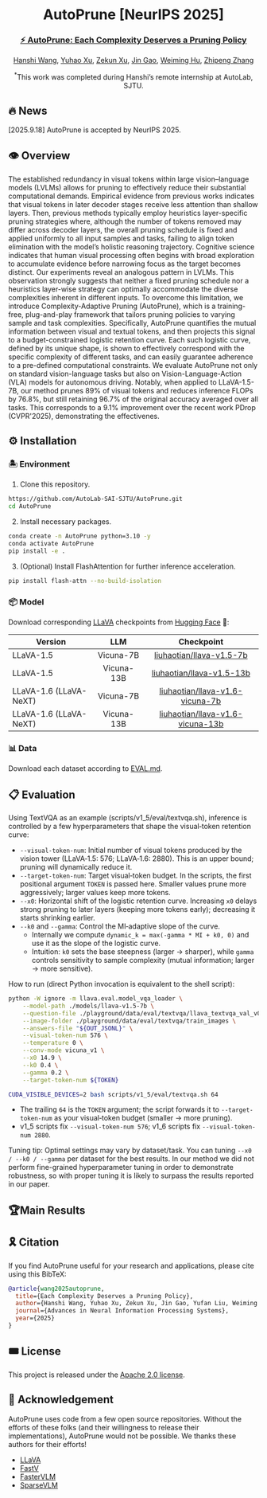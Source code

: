 
<div align="center">
  <h1>AutoPrune [NeurIPS 2025]</h1>
  <h3>
    <a href="https://arxiv.org/abs/2509.23931" target="_blank" rel="noopener">
      ⚡️ AutoPrune: Each Complexity Deserves a Pruning Policy
    </a>
  </h3>
  <p>
    <p>
  <a href="https://veritas12.github.io/" target="_blank" rel="noopener">Hanshi Wang</a>,
  <a href="https://openreview.net/profile?id=%7EYuhao_Xu5" target="_blank" rel="noopener">Yuhao Xu</a>,
  <a href="http://www.aisensors.ac.cn/author/%E5%BE%90%E6%B3%BD%E5%9D%A4/" target="_blank" rel="noopener">Zekun Xu</a>,
  <a href="https://nlpr.ia.ac.cn/users/gaojin/index.htm" target="_blank" rel="noopener">Jin Gao</a>,
  <a href="https://people.ucas.ac.cn/~huweiming" target="_blank" rel="noopener">Weiming Hu</a>,
  <a href="https://zhipengzhang.cn/" target="_blank" rel="noopener">Zhipeng Zhang</a>
</p>
  </p>
  <!-- <p>
    <sup>1</sup>State Key Laboratory of Multimodal Artificial Intelligence Systems (MAIS), CASIA<br/>
    <sup>2</sup>School of Artificial Intelligence, University of Chinese Academy of Sciences<br/>
    <sup>3</sup>School of Artificial Intelligence, Shanghai Jiao Tong University
    <sup>4</sup>Anyverse Intelligence<br/>
    <sup>5</sup>Beijing Key Laboratory of Super Intelligent Security of Multi-Modal Information<br/>
    <sup>6</sup>School of Information Science and Technology, ShanghaiTech University,
    <sup>7</sup>Sichuan University<br/>
    
  </p> -->
  <p>
    <sup>*</sup>This work was completed during Hanshi’s remote internship at AutoLab, SJTU.
    <!-- <sup>†</sup>Corresponding author. -->
  </p>
  <!-- <p>
    <a href="mailto:hanshi.wang.cv@outlook.com">hanshi.wang.cv@outlook.com</a>,
    <a href="mailto:2022141460058@stu.scu.edu.cn">2022141460058@stu.scu.edu.cn</a>,
    <a href="mailto:xuzekun2025@ia.ac.cn">xuzekun2025@ia.ac.cn</a>,
    <a href="mailto:jin.gao@nlpr.ia.ac.cn">jin.gao@nlpr.ia.ac.cn</a>,
    <a href="mailto:wmhu@nlpr.ia.ac.cn">wmhu@nlpr.ia.ac.cn</a>,
    <a href="mailto:zhipeng.zhang.cv@outlook.com">zhipeng.zhang.cv@outlook.com</a>
  </p> -->
</div>


## 🔥 News

[2025.9.18] AutoPrune is accepted by NeurIPS 2025.

## 👁️ Overview

The established redundancy in visual tokens within large vision–language models (LVLMs) allows for pruning to effectively reduce their substantial computational demands. Empirical evidence from previous works indicates that visual tokens in later decoder stages receive less attention than shallow layers. Then, previous methods typically employ heuristics layer-specific pruning strategies where, although the number of tokens removed may differ across decoder layers, the overall pruning schedule is fixed and applied uniformly to all input samples and tasks, failing to align token elimination with the model’s holistic reasoning trajectory. Cognitive science indicates that human visual processing often begins with broad exploration to accumulate evidence before narrowing focus as the target becomes distinct. Our experiments reveal an analogous pattern in LVLMs. This observation strongly suggests that neither a fixed pruning schedule nor a heuristics layer-wise strategy can optimally accommodate the diverse complexities inherent in different inputs. To overcome this limitation, we introduce Complexity-Adaptive Pruning (AutoPrune), which is a training-free, plug-and-play framework that tailors pruning policies to varying sample and task complexities. Specifically, AutoPrune quantifies the mutual information between visual and textual tokens, and then projects this signal to a budget-constrained logistic retention curve. Each such logistic curve, defined by its unique shape, is shown to effectively correspond with the specific complexity of different tasks, and can easily guarantee adherence to a pre-defined computational constraints. We evaluate AutoPrune not only on standard vision-language tasks but also on Vision-Language-Action (VLA) models for autonomous driving. Notably, when applied to LLaVA-1.5-7B, our method prunes 89% of visual tokens and reduces inference FLOPs by 76.8%, but still retaining 96.7% of the original accuracy averaged over all tasks. This corresponds to a 9.1% improvement over the recent work PDrop (CVPR'2025), demonstrating the effectivenes.


## ⚙️ Installation

### 🏝️ Environment

1. Clone this repository.
```bash
https://github.com/AutoLab-SAI-SJTU/AutoPrune.git
cd AutoPrune
```

2. Install necessary packages.
```bash
conda create -n AutoPrune python=3.10 -y
conda activate AutoPrune
pip install -e .
```

3. (Optional) Install FlashAttention for further inference acceleration.
```bash
pip install flash-attn --no-build-isolation
```

### 📦️ Model

Download corresponding [LLaVA](https://github.com/haotian-liu/LLaVA/blob/main/docs/MODEL_ZOO.md) checkpoints from [Hugging Face](https://huggingface.co/liuhaotian) 🤗:

| Version | LLM | Checkpoint |
|----------|:----------:|:-----------:|
| LLaVA-1.5 | Vicuna-7B | [liuhaotian/llava-v1.5-7b](https://huggingface.co/liuhaotian/llava-v1.5-7b) |
| LLaVA-1.5 | Vicuna-13B | [liuhaotian/llava-v1.5-13b](https://huggingface.co/liuhaotian/llava-v1.5-13b) |
| LLaVA-1.6 (LLaVA-NeXT) | Vicuna-7B | [liuhaotian/llava-v1.6-vicuna-7b](https://huggingface.co/liuhaotian/llava-v1.6-vicuna-7b) |
| LLaVA-1.6 (LLaVA-NeXT) | Vicuna-13B | [liuhaotian/llava-v1.6-vicuna-13b](https://huggingface.co/liuhaotian/llava-v1.6-vicuna-13b) |

### 📊 Data

Download each dataset according to [EVAL.md](EVAL.md).

## 📋️ Evaluation

Using TextVQA as an example (scripts/v1_5/eval/textvqa.sh), inference is controlled by a few hyperparameters that shape the visual‑token retention curve:

- `--visual-token-num`: Initial number of visual tokens produced by the vision tower (LLaVA‑1.5: 576; LLaVA‑1.6: 2880). This is an upper bound; pruning will dynamically reduce it.
- `--target-token-num`: Target visual‑token budget. In the scripts, the first positional argument `TOKEN` is passed here. Smaller values prune more aggressively; larger values keep more tokens.
- `--x0`: Horizontal shift of the logistic retention curve. Increasing `x0` delays strong pruning to later layers (keeping more tokens early); decreasing it starts shrinking earlier.
- `--k0` and `--gamma`: Control the MI‑adaptive slope of the curve.
  - Internally we compute `dynamic_k = max(-gamma * MI + k0, 0)` and use it as the slope of the logistic curve.
  - Intuition: `k0` sets the base steepness (larger → sharper), while `gamma` controls sensitivity to sample complexity (mutual information; larger → more sensitive).

How to run (direct Python invocation is equivalent to the shell script):
```bash
python -W ignore -m llava.eval.model_vqa_loader \
    --model-path ./models/llava-v1.5-7b \
    --question-file ./playground/data/eval/textvqa/llava_textvqa_val_v051_ocr.jsonl \
    --image-folder ./playground/data/eval/textvqa/train_images \
    --answers-file "${OUT_JSONL}" \
    --visual-token-num 576 \
    --temperature 0 \
    --conv-mode vicuna_v1 \
    --x0 14.9 \
    --k0 0.4 \
    --gamma 0.2 \
    --target-token-num ${TOKEN}
```

```bash
CUDA_VISIBLE_DEVICES=2 bash scripts/v1_5/eval/textvqa.sh 64
```

- The trailing `64` is the `TOKEN` argument; the script forwards it to `--target-token-num` as your visual‑token budget (smaller → more pruning).
- v1_5 scripts fix `--visual-token-num 576`; v1_6 scripts fix `--visual-token-num 2880`.

Tuning tip: Optimal settings may vary by dataset/task. You can tuning `--x0 / --k0 / --gamma` per dataset for the best results. In our method we did not perform fine-grained hyperparameter tuning in order to demonstrate robustness, so with proper tuning it is likely to surpass the results reported in our paper.


## 🏆Main Results

## 🎗️ Citation

If you find AutoPrune useful for your research and applications, please cite using this BibTeX:
```bibtex
@article{wang2025autoprune,
  title={Each Complexity Deserves a Pruning Policy},
  author={Hanshi Wang, Yuhao Xu, Zekun Xu, Jin Gao, Yufan Liu, Weiming Hu, Ke Wang, Zhipeng Zhang},
  journal={Advances in Neural Information Processing Systems},
  year={2025}
}
```

## 🎟️ License

This project is released under the [Apache 2.0 license](LICENSE).

## 🎉 Acknowledgement

AutoPrune uses code from a few open source repositories. Without the efforts of these folks (and their willingness to release their implementations), AutoPrune would not be possible. We thanks these authors for their efforts!
- [LLaVA](https://github.com/haotian-liu/LLaVA)
- [FastV](https://github.com/pkunlp-icler/FastV)
- [FasterVLM](https://github.com/Theia-4869/FasterVLM)
- [SparseVLM](https://github.com/Gumpest/SparseVLMs)
